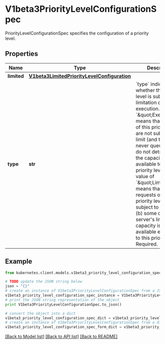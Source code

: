 # V1beta3PriorityLevelConfigurationSpec

PriorityLevelConfigurationSpec specifies the configuration of a priority level.

## Properties
Name | Type | Description | Notes
------------ | ------------- | ------------- | -------------
**limited** | [**V1beta3LimitedPriorityLevelConfiguration**](V1beta3LimitedPriorityLevelConfiguration.md) |  | [optional] 
**type** | **str** | &#x60;type&#x60; indicates whether this priority level is subject to limitation on request execution.  A value of &#x60;\&quot;Exempt\&quot;&#x60; means that requests of this priority level are not subject to a limit (and thus are never queued) and do not detract from the capacity made available to other priority levels.  A value of &#x60;\&quot;Limited\&quot;&#x60; means that (a) requests of this priority level _are_ subject to limits and (b) some of the server&#39;s limited capacity is made available exclusively to this priority level. Required. | 

## Example

```python
from kubernetes.client.models.v1beta3_priority_level_configuration_spec import V1beta3PriorityLevelConfigurationSpec

# TODO update the JSON string below
json = "{}"
# create an instance of V1beta3PriorityLevelConfigurationSpec from a JSON string
v1beta3_priority_level_configuration_spec_instance = V1beta3PriorityLevelConfigurationSpec.from_json(json)
# print the JSON string representation of the object
print V1beta3PriorityLevelConfigurationSpec.to_json()

# convert the object into a dict
v1beta3_priority_level_configuration_spec_dict = v1beta3_priority_level_configuration_spec_instance.to_dict()
# create an instance of V1beta3PriorityLevelConfigurationSpec from a dict
v1beta3_priority_level_configuration_spec_form_dict = v1beta3_priority_level_configuration_spec.from_dict(v1beta3_priority_level_configuration_spec_dict)
```
[[Back to Model list]](../README.md#documentation-for-models) [[Back to API list]](../README.md#documentation-for-api-endpoints) [[Back to README]](../README.md)


